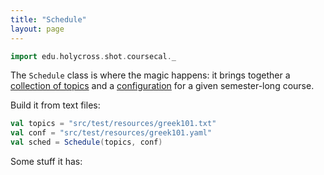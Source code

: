 ```yaml
---
title: "Schedule"
layout: page
---
```


```scala mdoc:invisible
import edu.holycross.shot.coursecal._

```

The `Schedule` class is where the magic happens: it brings together a [collection of topics](../topics/) and a [configuration](../calendarConfig/) for a given semester-long course.

Build it from text files:



```scala mdoc:invisible
val topics = "src/test/resources/greek101.txt"
val conf = "src/test/resources/greek101.yaml"
val sched = Schedule(topics, conf)
```

Some stuff it has:
